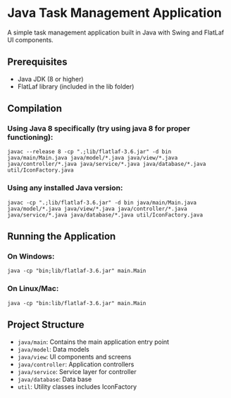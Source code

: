 # Java Task Management Application

A simple task management application built in Java with Swing and FlatLaf UI components.

## Prerequisites

- Java JDK (8 or higher)
- FlatLaf library (included in the lib folder)

## Compilation

### Using Java 8 specifically (try using java 8 for proper functioning):
```
javac --release 8 -cp ".;lib/flatlaf-3.6.jar" -d bin java/main/Main.java java/model/*.java java/view/*.java java/controller/*.java java/service/*.java java/database/*.java util/IconFactory.java
```

### Using any installed Java version:
```
javac -cp ".;lib/flatlaf-3.6.jar" -d bin java/main/Main.java java/model/*.java java/view/*.java java/controller/*.java java/service/*.java java/database/*.java util/IconFactory.java
```

## Running the Application

### On Windows:
```
java -cp "bin;lib/flatlaf-3.6.jar" main.Main
```

### On Linux/Mac:
```
java -cp "bin:lib/flatlaf-3.6.jar" main.Main
```

## Project Structure

- `java/main`: Contains the main application entry point
- `java/model`: Data models 
- `java/view`: UI components and screens
- `java/controller`: Application controllers
- `java/service`: Service layer for controller
- `java/database`: Data base
- `util`: Utility classes includes IconFactory
